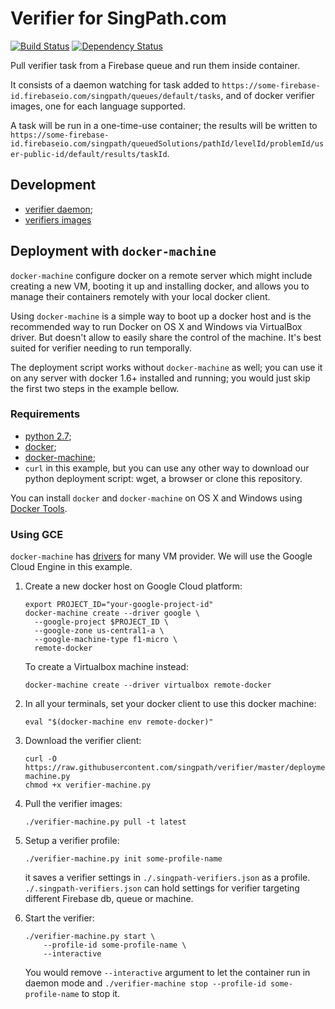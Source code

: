 # Verifier for SingPath.com

[![Build Status](https://travis-ci.org/singpath/verifier.svg?branch=master)](https://travis-ci.org/singpath/verifier)
[![Dependency Status](https://gemnasium.com/singpath/verifier.svg)](https://gemnasium.com/singpath/verifier)

Pull verifier task from a Firebase queue and run them inside container.

It consists of a daemon watching for task added to
`https://some-firebase-id.firebaseio.com/singpath/queues/default/tasks`,
and of docker verifier images, one for each language supported.

A task will be run in a one-time-use container; the results will be written
to `https://some-firebase-id.firebaseio.com/singpath/queuedSolutions/pathId/levelId/problemId/user-public-id/default/results/taskId`.


## Development

- [verifier daemon](./CONTRIBUTING.md);
- [verifiers images](./verifiers/README.md)


## Deployment with `docker-machine`

`docker-machine` configure docker on a remote server which might include
creating a new VM, booting it up and installing docker, and allows you to manage
their containers remotely with your local docker client.

Using `docker-machine` is a simple way to boot up a docker host and is
the recommended way to run Docker on OS X and Windows via VirtualBox driver.
But doesn't allow to easily share the control of the machine. It's best suited
for verifier needing to run temporally.

The deployment script works without `docker-machine` as well; you can use it
on any server with docker 1.6+ installed and running; you would just skip the
first two steps in the example bellow.


### Requirements

- [python 2.7](https://www.python.org/downloads/);
- [docker](https://docs.docker.com/engine/installation/);
- [docker-machine](https://docs.docker.com/machine/install-machine/);
- `curl` in this example, but you can use any other way to download our
  python deployment script: wget, a browser or clone this repository.

You can install `docker` and `docker-machine` on OS X and Windows using
[Docker Tools](https://www.docker.com/docker-toolbox).


### Using GCE

`docker-machine` has [drivers](https://docs.docker.com/machine/drivers/)
for many VM provider. We will use the Google Cloud Engine in this example.

1. Create a new docker host on Google Cloud platform:
    ```shell
    export PROJECT_ID="your-google-project-id"
    docker-machine create --driver google \
      --google-project $PROJECT_ID \
      --google-zone us-central1-a \
      --google-machine-type f1-micro \
      remote-docker
    ```

    To create a Virtualbox machine instead:
    ```
    docker-machine create --driver virtualbox remote-docker
    ```

2. In all your terminals, set your docker client to use this docker machine:
    ```shell
    eval "$(docker-machine env remote-docker)"
    ```

3. Download the verifier client:
    ```shell
    curl -O https://raw.githubusercontent.com/singpath/verifier/master/deployment/verifier-machine.py
    chmod +x verifier-machine.py
    ```

4. Pull the verifier images:
    ```shell
    ./verifier-machine.py pull -t latest
    ```

5. Setup a verifier profile:
    ```shell
    ./verifier-machine.py init some-profile-name
    ```
    it saves a verifier settings in `./.singpath-verifiers.json` as a profile.
    `./.singpath-verifiers.json` can hold settings for verifier targeting
    different Firebase db, queue or machine.

6. Start the verifier:
    ```shell
    ./verifier-machine.py start \
        --profile-id some-profile-name \
        --interactive
    ```
    You would remove `--interactive` argument to let the container run in daemon
    mode and `./verifier-machine stop --profile-id some-profile-name` to stop
    it.
